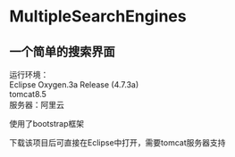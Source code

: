 # MultipleSearchEngines  
## 一个简单的搜索界面
运行环境：  
Eclipse Oxygen.3a Release (4.7.3a)  
tomcat8.5  
服务器：阿里云  
  
使用了bootstrap框架
  
下载该项目后可直接在Eclipse中打开，需要tomcat服务器支持
